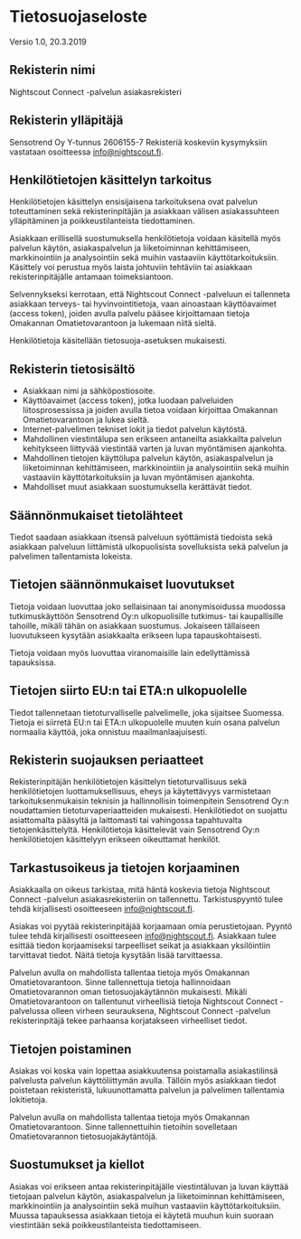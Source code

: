 # Tietosuojaseloste
Versio 1.0, 20.3.2019

## Rekisterin nimi
Nightscout Connect -palvelun asiakasrekisteri

## Rekisterin ylläpitäjä
Sensotrend Oy
Y-tunnus 2606155-7
Rekisteriä koskeviin kysymyksiin vastataan osoitteessa info@nightscout.fi.

## Henkilötietojen käsittelyn tarkoitus
Henkilötietojen käsittelyn ensisijaisena tarkoituksena ovat palvelun toteuttaminen sekä rekisterinpitäjän ja asiakkaan välisen asiakassuhteen ylläpitäminen ja poikkeustilanteista tiedottaminen.

Asiakkaan erillisellä suostumuksella henkilötietoja voidaan käsitellä myös palvelun käytön, asiakaspalvelun ja liiketoiminnan kehittämiseen, markkinointiin ja analysointiin sekä muihin vastaaviin käyttötarkoituksiin. Käsittely voi perustua myös laista johtuviin tehtäviin tai asiakkaan rekisterinpitäjälle antamaan toimeksiantoon.

Selvennykseksi kerrotaan, että Nightscout Connect -palveluun ei tallenneta asiakkaan terveys- tai hyvinvointitietoja, vaan ainoastaan käyttöavaimet (access token), joiden avulla palvelu pääsee kirjoittamaan tietoja Omakannan Omatietovarantoon ja lukemaan niitä sieltä.

Henkilötietoja käsitellään tietosuoja-asetuksen mukaisesti.

## Rekisterin tietosisältö
- Asiakkaan nimi ja sähköpostiosoite.
- Käyttöavaimet (access token), jotka luodaan palveluiden liitosprosessissa ja joiden avulla tietoa voidaan kirjoittaa Omakannan Omatietovarantoon ja lukea sieltä.
- Internet-palvelimen tekniset lokit ja tiedot palvelun käytöstä.
- Mahdollinen viestintälupa sen erikseen antaneilta asiakkailta palvelun kehitykseen liittyvää viestintää varten ja luvan myöntämisen ajankohta.
- Mahdollinen tietojen käyttölupa palvelun käytön, asiakaspalvelun ja liiketoiminnan kehittämiseen, markkinointiin ja analysointiin sekä muihin vastaaviin käyttötarkoituksiin ja luvan myöntämisen ajankohta.
- Mahdolliset muut asiakkaan suostumuksella kerättävät tiedot.

## Säännönmukaiset tietolähteet
Tiedot saadaan asiakkaan itsensä palveluun syöttämistä tiedoista sekä asiakkaan palveluun liittämistä ulkopuolisista sovelluksista sekä palvelun ja palvelimen tallentamista lokeista.

## Tietojen säännönmukaiset luovutukset
Tietoja voidaan luovuttaa joko sellaisinaan tai anonymisoidussa muodossa tutkimuskäyttöön Sensotrend Oy:n ulkopuolisille tutkimus- tai kaupallisille tahoille, mikäli tähän on asiakkaan suostumus. Jokaiseen tällaiseen luovutukseen kysytään asiakkaalta erikseen lupa tapauskohtaisesti.

Tietoja voidaan myös luovuttaa viranomaisille lain edellyttämissä tapauksissa.

## Tietojen siirto EU:n tai ETA:n ulkopuolelle
Tiedot tallennetaan tietoturvalliselle palvelimelle, joka sijaitsee Suomessa. Tietoja ei siirretä EU:n tai ETA:n ulkopuolelle muuten kuin osana palvelun normaalia käyttöä, joka onnistuu maailmanlaajuisesti.

## Rekisterin suojauksen periaatteet
Rekisterinpitäjän henkilötietojen käsittelyn tietoturvallisuus sekä henkilötietojen luottamuksellisuus, eheys ja käytettävyys varmistetaan tarkoituksenmukaisin teknisin ja hallinnollisin toimenpitein Sensotrend Oy:n noudattamien tietoturvaperiaatteiden mukaisesti. Henkilötiedot on suojattu asiattomalta pääsyltä ja laittomasti tai vahingossa tapahtuvalta tietojenkäsittelyltä. Henkilötietoja käsittelevät vain Sensotrend Oy:n henkilötietojen käsittelyyn erikseen oikeuttamat henkilöt.

## Tarkastusoikeus ja tietojen korjaaminen
Asiakkaalla on oikeus tarkistaa, mitä häntä koskevia tietoja Nightscout Connect -palvelun asiakasrekisteriin on tallennettu. Tarkistuspyyntö tulee tehdä kirjallisesti osoitteeseen info@nightscout.fi.

Asiakas voi pyytää rekisterinpitäjää korjaamaan omia perustietojaan. Pyyntö tulee tehdä kirjallisesti osoitteeseen info@nightscout.fi. Asiakkaan tulee esittää tiedon korjaamiseksi tarpeelliset seikat ja asiakkaan yksilöintiin tarvittavat tiedot. Näitä tietoja kysytään lisää tarvittaessa.

Palvelun avulla on mahdollista tallentaa tietoja myös Omakannan Omatietovarantoon. Sinne tallennettuja tietoja hallinnoidaan Omatietovarannon oman tietosuojakäytännön mukaisesti. Mikäli Omatietovarantoon on tallentunut virheellisiä tietoja Nightscout Connect -palvelussa olleen virheen seurauksena, Nightscout Connect -palvelun rekisterinpitäjä tekee parhaansa korjatakseen virheelliset tiedot.

## Tietojen poistaminen
Asiakas voi koska vain lopettaa asiakkuutensa poistamalla asiakastilinsä palvelusta palvelun käyttöliittymän avulla. Tällöin myös asiakkaan tiedot poistetaan rekisteristä, lukuunottamatta palvelun ja palvelimen tallentamia lokitietoja.

Palvelun avulla on mahdollista tallentaa tietoja myös Omakannan Omatietovarantoon. Sinne tallennettuihin tietoihin sovelletaan Omatietovarannon tietosuojakäytäntöjä.

## Suostumukset ja kiellot
Asiakas voi erikseen antaa rekisterinpitäjälle viestintäluvan ja luvan käyttää tietojaan palvelun käytön, asiakaspalvelun ja liiketoiminnan kehittämiseen, markkinointiin ja analysointiin sekä muihun vastaaviin käyttötarkoituksiin. Muussa tapauksessa asiakkaan tietoja ei käytetä muuhun kuin suoraan viestintään sekä poikkeustilanteista tiedottamiseen.
